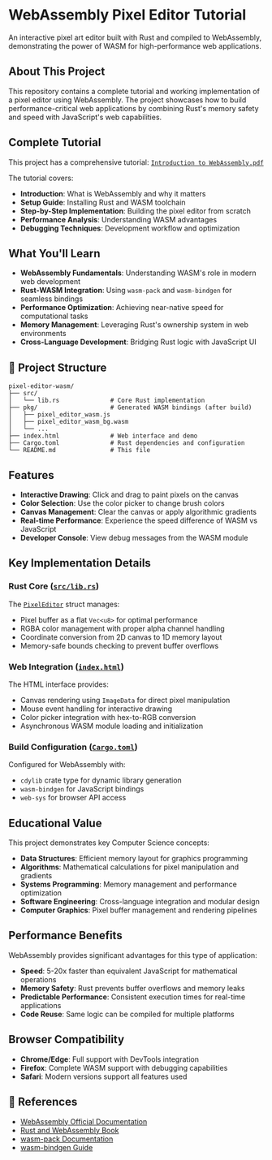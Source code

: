# WebAssembly Pixel Editor Tutorial

An interactive pixel art editor built with Rust and compiled to WebAssembly, demonstrating the power of WASM for high-performance web applications.

## About This Project

This repository contains a complete tutorial and working implementation of a pixel editor using WebAssembly. The project showcases how to build performance-critical web applications by combining Rust's memory safety and speed with JavaScript's web capabilities.

## Complete Tutorial

This project has a comprehensive tutorial: [`Introduction to WebAssembly.pdf`](Introduction%20to%20WebAssembly.pdf)

The tutorial covers:
- **Introduction**: What is WebAssembly and why it matters
- **Setup Guide**: Installing Rust and WASM toolchain
- **Step-by-Step Implementation**: Building the pixel editor from scratch
- **Performance Analysis**: Understanding WASM advantages
- **Debugging Techniques**: Development workflow and optimization

## What You'll Learn

- **WebAssembly Fundamentals**: Understanding WASM's role in modern web development
- **Rust-WASM Integration**: Using `wasm-pack` and `wasm-bindgen` for seamless bindings
- **Performance Optimization**: Achieving near-native speed for computational tasks
- **Memory Management**: Leveraging Rust's ownership system in web environments
- **Cross-Language Development**: Bridging Rust logic with JavaScript UI

## 📁 Project Structure

```
pixel-editor-wasm/
├── src/
│   └── lib.rs              # Core Rust implementation
├── pkg/                    # Generated WASM bindings (after build)
│   ├── pixel_editor_wasm.js
│   ├── pixel_editor_wasm_bg.wasm
│   └── ...
├── index.html              # Web interface and demo
├── Cargo.toml              # Rust dependencies and configuration
└── README.md               # This file
```

## Features

- **Interactive Drawing**: Click and drag to paint pixels on the canvas
- **Color Selection**: Use the color picker to change brush colors
- **Canvas Management**: Clear the canvas or apply algorithmic gradients
- **Real-time Performance**: Experience the speed difference of WASM vs JavaScript
- **Developer Console**: View debug messages from the WASM module

## Key Implementation Details

### Rust Core ([`src/lib.rs`](pixel-editor-wasm/src/lib.rs))

The [`PixelEditor`](pixel-editor-wasm/src/lib.rs) struct manages:
- Pixel buffer as a flat `Vec<u8>` for optimal performance
- RGBA color management with proper alpha channel handling
- Coordinate conversion from 2D canvas to 1D memory layout
- Memory-safe bounds checking to prevent buffer overflows

### Web Integration ([`index.html`](pixel-editor-wasm/index.html))

The HTML interface provides:
- Canvas rendering using `ImageData` for direct pixel manipulation
- Mouse event handling for interactive drawing
- Color picker integration with hex-to-RGB conversion
- Asynchronous WASM module loading and initialization

### Build Configuration ([`Cargo.toml`](pixel-editor-wasm/Cargo.toml))

Configured for WebAssembly with:
- `cdylib` crate type for dynamic library generation
- `wasm-bindgen` for JavaScript bindings
- `web-sys` for browser API access

## Educational Value

This project demonstrates key Computer Science concepts:

- **Data Structures**: Efficient memory layout for graphics programming
- **Algorithms**: Mathematical calculations for pixel manipulation and gradients
- **Systems Programming**: Memory management and performance optimization
- **Software Engineering**: Cross-language integration and modular design
- **Computer Graphics**: Pixel buffer management and rendering pipelines

## Performance Benefits

WebAssembly provides significant advantages for this type of application:

- **Speed**: 5-20x faster than equivalent JavaScript for mathematical operations
- **Memory Safety**: Rust prevents buffer overflows and memory leaks
- **Predictable Performance**: Consistent execution times for real-time applications
- **Code Reuse**: Same logic can be compiled for multiple platforms

## Browser Compatibility

- **Chrome/Edge**: Full support with DevTools integration
- **Firefox**: Complete WASM support with debugging capabilities
- **Safari**: Modern versions support all features used

## 🔗 References

- [WebAssembly Official Documentation](https://webassembly.org/)
- [Rust and WebAssembly Book](https://rustwasm.github.io/docs/book/)
- [wasm-pack Documentation](https://rustwasm.github.io/wasm-pack/)
- [wasm-bindgen Guide](https://rustwasm.github.io/wasm-bindgen/)
